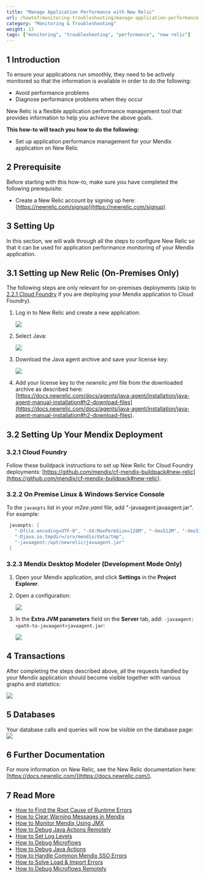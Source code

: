 ```yaml
---
title: "Manage Application Performance with New Relic"
url: /howto7/monitoring-troubleshooting/manage-application-performance-with-new-relic/
category: "Monitoring & Troubleshooting"
weight: 13
tags: ["monitoring", "troubleshooting", "performance", "new relic"]
---
```


## 1 Introduction

To ensure your applications run smoothly, they need to be actively monitored so that the information is available in order to do the following:

* Avoid performance problems
* Diagnose performance problems when they occur

New Relic is a flexible application performance management tool that provides information to help you achieve the above goals.

**This how-to will teach you how to do the following:**

* Set up application performance management for your Mendix application on New Relic

## 2 Prerequisite

Before starting with this how-to, make sure you have completed the following prerequisite:

* Create a New Relic account by signing up here: [https://newrelic.com/signup](https://newrelic.com/signup)

## 3 Setting Up

In this section, we will walk through all the steps to configure New Relic so that it can be used for application performance monitoring of your Mendix application.

## 3.1 Setting up New Relic (On-Premises Only)

The following steps are only relevant for on-premises deployments (skip to [2.2.1 Cloud Foundry](#CloudFoundry) if you are deploying your Mendix application to Cloud Foundry).

1. Log in to New Relic and create a new application:

    ![](/attachments/howto7/monitoring-troubleshooting/manage-application-performance-with-new-relic/19398929.png)
2. Select Java:

    ![](/attachments/howto7/monitoring-troubleshooting/manage-application-performance-with-new-relic/19398930.png)

3. Download the Java agent archive and save your license key:

     ![](/attachments/howto7/monitoring-troubleshooting/manage-application-performance-with-new-relic/19398932.png)

4. Add your license key to the *newrelic.yml* file from the downloaded archive as described here: [https://docs.newrelic.com/docs/agents/java-agent/installation/java-agent-manual-installation#h2-download-files](https://docs.newrelic.com/docs/agents/java-agent/installation/java-agent-manual-installation#h2-download-files).

## 3.2 Setting Up Your Mendix Deployment

### <a name="CloudFoundry"></a>3.2.1 Cloud Foundry

Follow these buildpack instructions to set up New Relic for Cloud Foundry deployments: [https://github.com/mendix/cf-mendix-buildpack#new-relic](https://github.com/mendix/cf-mendix-buildpack#new-relic).

### 3.2.2 On Premise Linux & Windows Service Console

To the `javaopts` list in your *m2ee.yaml* file, add "-javaagent:<path-to-javaagent>javaagent.jar". For example:

```java
 javaopts: [
   "-Dfile.encoding=UTF-8", "-XX:MaxPermSize=128M", "-Xmx512M", "-Xms512M",
   "-Djava.io.tmpdir=/srv/mendix/data/tmp",
   "-javaagent:/opt/newrelic/javaagent.jar"
 ]
```

### 3.2.3 Mendix Desktop Modeler (Development Mode Only)

1. Open your Mendix application, and click **Settings** in the **Project Explorer**.

2. Open a configuration:

     ![](/attachments/howto7/monitoring-troubleshooting/manage-application-performance-with-appdynamics/19398903.png)

3. In the **Extra JVM parameters** field on the **Server** tab, add: `-javaagent:<path-to-javaagent>javaagent.jar`:

    ![](/attachments/howto7/monitoring-troubleshooting/manage-application-performance-with-new-relic/19398904.png)

## 4 Transactions

After completing the steps described above, all the requests handled by your Mendix application should become visible together with various graphs and statistics:

![](/attachments/howto7/monitoring-troubleshooting/manage-application-performance-with-new-relic/19398943.png) 

## 5 Databases

Your database calls and queries will now be visible on the database page:
![](/attachments/howto7/monitoring-troubleshooting/manage-application-performance-with-new-relic/19398944.png) 

## 6 Further Documentation

For more information on New Relic, see the New Relic documentation here: [https://docs.newrelic.com/](https://docs.newrelic.com/).

## 7 Read More

* [How to Find the Root Cause of Runtime Errors](/howto7/monitoring-troubleshooting/finding-the-root-cause-of-runtime-errors/)
* [How to Clear Warning Messages in Mendix](/howto7/monitoring-troubleshooting/clear-warning-messages/)
* [How to Monitor Mendix Using JMX](/howto7/monitoring-troubleshooting/monitoring-mendix-using-jmx/)
* [How to Debug Java Actions Remotely](/howto7/monitoring-troubleshooting/debug-java-actions-remotely/)
* [How to Set Log Levels](/howto7/monitoring-troubleshooting/log-levels/)
* [How to Debug Microflows](/howto7/monitoring-troubleshooting/debug-microflows/)
* [How to Debug Java Actions](/howto7/monitoring-troubleshooting/debug-java-actions/)
* [How to Handle Common Mendix SSO Errors](/howto7/monitoring-troubleshooting/handle-common-mendix-sso-errors/)
* [How to Solve Load & Import Errors](/howto7/monitoring-troubleshooting/solving-load-and-import-errors/)
* [How to Debug Microflows Remotely](/howto7/monitoring-troubleshooting/debug-microflows-remotely/)
